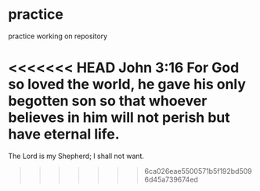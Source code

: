 # practice
practice working on repository

<<<<<<< HEAD
John 3:16
For God so loved the world, he gave his only begotten son so that whoever believes in him will not perish but have eternal life.
=======
The Lord is my Shepherd; I shall not want.
>>>>>>> 6ca026eae5500571b5f192bd5096d45a739674ed
